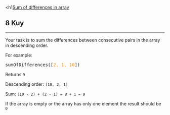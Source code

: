 <h1<a href="https://www.codewars.com/kata/5b73fe9fb3d9776fbf00009e">Sum of differences in array</a></h1>
<h2>8 Kuy</h2>
<hr>

<p>Your task is to sum the differences between 
consecutive pairs in the array in descending order.</p>

<p>For example:</p>

<pre>
sumOfDifferences([<span style="color: darkorange">2, 1, 10</span>])
</pre>

<p>Returns <code>9</code></p>

<p>Descending order: <code>[10, 2, 1]</code></p>

<p>Sum: <code>(10 - 2) + (2 - 1) = 8 + 1 = 9</code></p>

<p>If the array is empty or the array has only one element the result should be <code>0</code></p>